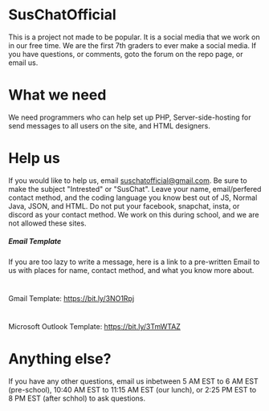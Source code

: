 # SusChatOfficial
This is a project not made to be popular. It is a social media that we work on in our free time. We are the first 7th graders
to ever make a social media.  If you have questions, or comments, goto the forum on the repo page, or email us.
# What we need
We need programmers who can help set up PHP, Server-side-hosting for send messages to all users on the site, and HTML designers.
# Help us
If you would like to help us, email suschatofficial@gmail.com.
Be sure to make the subject "Intrested" or "SusChat".
Leave your name, email/perfered contact method, and the coding language you know best out of JS, Normal Java, JSON, and HTML.  Do not put your facebook, snapchat, insta, or discord as your contact method. We work on this during school, and we are not allowed these sites.
##### Email Template
If you are too lazy to write a message, here is a link to a pre-written Email to us with places for name, contact method, and what you know more about.
#
Gmail Template: https://bit.ly/3NO1Rpj
#
Microsoft Outlook Template: https://bit.ly/3TmWTAZ
# Anything else?
If you have any other questions, email us inbetween 5 AM EST to 6 AM EST (pre-school), 10:40 AM EST to 11:15 AM EST (our lunch), or 2:25 PM EST to 8 PM EST (after schhol) to ask questions. 
